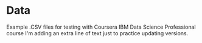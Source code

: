 # Data
Example .CSV files for testing with Coursera IBM Data Science Professional course 
I'm adding an extra line of text just to practice updating versions. 
